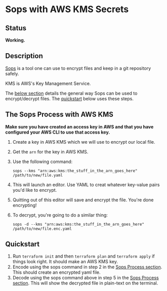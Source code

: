 # Sops with AWS KMS Secrets

## Status

**Working.**

## Description

[Sops](https://github.com/mozilla/sops) is a tool one can use to encrypt files and keep in a git repository safely.

KMS is AWS's Key Management Service.

The [below section](#the-sops-process-with-aws-kms) details the general way Sops can be used to encrypt/decrypt files.  The [quickstart](#quickstart) below uses these steps.

## The Sops Process with AWS KMS

**Make sure you have created an access key in AWS and that you have configured your AWS CLI to use that access key.**

1. Create a key in AWS KMS which we will use to encrypt our local file.
2. Get the `arn` for the key in AWS KMS.
3. Use the following command:

    ```shell
    sops --kms "arn:aws:kms:the_stuff_in_the_arn_goes_here" /path/to/new/file.yaml
    ```

4. This will launch an editor.  Use YAML to creat whatever key-value pairs you'd like to encrypt.
5. Quitting out of this editor will save and encrypt the file.  You're done encrypting!
6. To decrypt, you're going to do a similar thing:

    ```shell
    sops -d --kms "arn:aws:kms:the_stuff_in_the_arn_goes_here" /path/to/new/file.enc.yaml
    ```

## Quickstart

1. Run `terraform init` and then `terraform plan` and `terraform apply` if things look right.  It should make an AWS KMS key.
2. Encode using the sops command in step 2 in the [Sops Process section](#the-sops-process-with-aws-kms).  This should create an encrypted yaml file.
3. Decode using the sops command above in step 5 in the [Sops Process section](#the-sops-process-with-aws-kms).  This will show the decrypted file in plain-text on the terminal.
